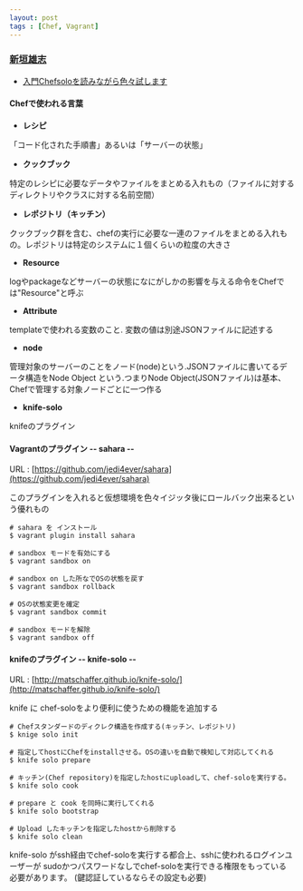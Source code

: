```yaml
---
layout: post
tags : [Chef, Vagrant]
---
```


### [新垣雄志](https://twitter.com/arakaji)

* [入門Chefsoloを読みながら色々試します](https://github.com/OkinawaDevOps/okinawadevops.github.com/issues/16)

#### Chefで使われる言葉

+ **レシピ**

「コード化された手順書」あるいは「サーバーの状態」


+ **クックブック**

特定のレシピに必要なデータやファイルをまとめる入れもの（ファイルに対するディレクトリやクラスに対する名前空間）

+ **レポジトリ（キッチン）**

クックブック群を含む、chefの実行に必要な一連のファイルをまとめる入れもの。レポジトリは特定のシステムに１個くらいの粒度の大きさ

+ **Resource**

logやpackageなどサーバーの状態になにがしかの影響を与える命令をChefでは"Resource"と呼ぶ

+ **Attribute**

templateで使われる変数のこと. 変数の値は別途JSONファイルに記述する

+ **node**

管理対象のサーバーのことをノード(node)という.JSONファイルに書いてるデータ構造をNode Object という.つまりNode Object(JSONファイル)は基本、Chefで管理する対象ノードごとに一つ作る

+ **knife-solo**

knifeのプラグイン



#### Vagrantのプラグイン -- sahara --
  URL : [https://github.com/jedi4ever/sahara](https://github.com/jedi4ever/sahara)
  
  このプラグインを入れると仮想環境を色々イジッタ後にロールバック出来るという優れもの


    # sahara を インストール
    $ vagrant plugin install sahara

    # sandbox モードを有効にする
    $ vagrant sandbox on

    # sandbox on した所なでOSの状態を戻す
    $ vagrant sandbox rollback

    # OSの状態変更を確定
    $ vagrant sandbox commit

    # sandbox モードを解除
    $ vagrant sandbox off


#### knifeのプラグイン -- knife-solo --

  URL : [http://matschaffer.github.io/knife-solo/](http://matschaffer.github.io/knife-solo/)
  
  knife に chef-soloをより便利に使うための機能を追加する
    
    # Chefスタンダードのディクレク構造を作成する(キッチン、レポジトリ)
    $ knige solo init

    # 指定してhostにChefをinstallさせる。OSの違いを自動で検知して対応してくれる
    $ knife solo prepare

    # キッチン(Chef repository)を指定したhostにuploadして、chef-soloを実行する。
    $ knife solo cook 

    # prepare と cook を同時に実行してくれる
    $ knife solo bootstrap

    # Upload したキッチンを指定したhostから削除する
    $ knife solo clean


  knife-solo がssh経由でchef-soloを実行する都合上、sshに使われるログインユーザーが
  sudoかつパスワードなしでchef-soloを実行できる権限をもっている必要があります。
  (鍵認証しているならその設定も必要)

                      


